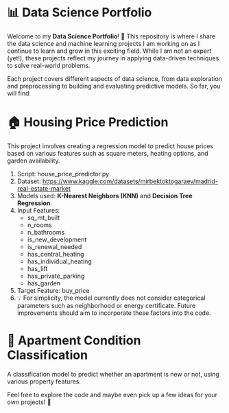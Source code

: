 # 📊 Data Science Portfolio

Welcome to my **Data Science Portfolio**! 🌟 This repository is where I share the data science and machine learning projects I am working on as I continue to learn and grow in this exciting field. While I am not an expert (yet!), these projects reflect my journey in applying data-driven techniques to solve real-world problems.

Each project covers different aspects of data science, from data exploration and preprocessing to building and evaluating predictive models. So far, you will find:

# 🏠 **Housing Price Prediction**
This project involves creating a regression model to predict house prices based on various features such as square meters, heating options, and garden availability.
  1. Script: house_price_predictor.py 
  2. Dataset: https://www.kaggle.com/datasets/mirbektoktogaraev/madrid-real-estate-market
  3. Models used: **K-Nearest Neighbors (KNN)** and **Decision Tree Regression**.
  4. Input Features:
     * sq_mt_built
     * n_rooms
     * n_bathrooms
     * is_new_development
     * is_renewal_needed
     * has_central_heating
     * has_individual_heating
     * has_lift
     * has_private_parking
     * has_garden
  5. Target Feature: buy_price 
  6. 💡 For simplicity, the model currently does not consider categorical parameters such as neighborhood or energy certificate. Future improvements should aim to incorporate these factors into the code.

# 🏢 **Apartment Condition Classification**
A classification model to predict whether an apartment is new or not, using various property features.

Feel free to explore the code and maybe even pick up a few ideas for your own projects! 🚀
